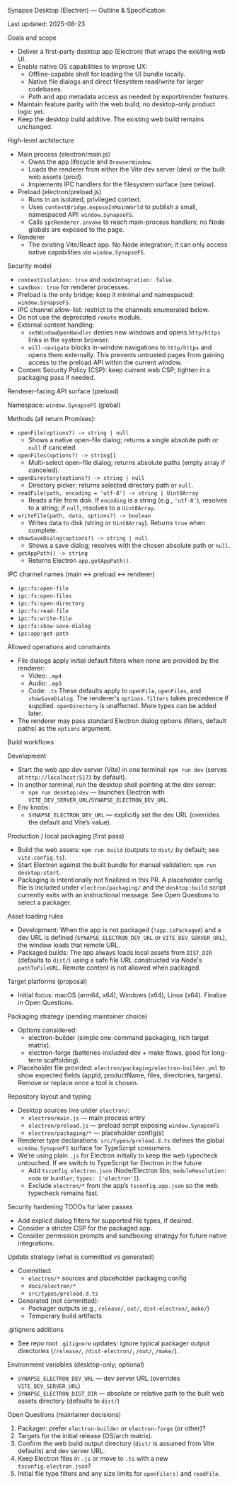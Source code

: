 Synapse Desktop (Electron) — Outline & Specification

Last updated: 2025-08-23

Goals and scope

- Deliver a first-party desktop app (Electron) that wraps the existing web UI.
- Enable native OS capabilities to improve UX:
  - Offline-capable shell for loading the UI bundle locally.
  - Native file dialogs and direct filesystem read/write for larger codebases.
  - Path and app metadata access as needed by export/render features.
- Maintain feature parity with the web build; no desktop-only product logic yet.
- Keep the desktop build additive. The existing web build remains unchanged.

High-level architecture

- Main process (electron/main.js)
  - Owns the app lifecycle and `BrowserWindow`.
  - Loads the renderer from either the Vite dev server (dev) or the built web assets (prod).
  - Implements IPC handlers for the filesystem surface (see below).
- Preload (electron/preload.js)
  - Runs in an isolated, privileged context.
  - Uses `contextBridge.exposeInMainWorld` to publish a small, namespaced API: `window.SynapseFS`.
  - Calls `ipcRenderer.invoke` to reach main-process handlers; no Node globals are exposed to the page.
- Renderer
  - The existing Vite/React app. No Node integration; it can only access native capabilities via `window.SynapseFS`.

Security model

- `contextIsolation: true` and `nodeIntegration: false`.
- `sandbox: true` for renderer processes.
- Preload is the only bridge; keep it minimal and namespaced: `window.SynapseFS`.
- IPC channel allow-list: restrict to the channels enumerated below.
- Do not use the deprecated `remote` module.
- External content handling:
  - `setWindowOpenHandler` denies new windows and opens `http/https` links in the system browser.
  - `will-navigate` blocks in-window navigations to `http/https` and opens them externally. This prevents untrusted pages from gaining access to the preload API within the current window.
- Content Security Policy (CSP): keep current web CSP; tighten in a packaging pass if needed.

Renderer-facing API surface (preload)

Namespace: `window.SynapseFS` (global)

Methods (all return Promises):

- `openFile(options?) -> string | null`
  - Shows a native open-file dialog; returns a single absolute path or `null` if canceled.
- `openFiles(options?) -> string[]`
  - Multi-select open-file dialog; returns absolute paths (empty array if canceled).
- `openDirectory(options?) -> string | null`
  - Directory picker; returns selected directory path or `null`.
- `readFile(path, encoding = 'utf-8') -> string | Uint8Array`
  - Reads a file from disk. If `encoding` is a string (e.g., `'utf-8'`), resolves to a string; if `null`, resolves to a `Uint8Array`.
- `writeFile(path, data, options?) -> boolean`
  - Writes data to disk (string or `Uint8Array`). Returns `true` when complete.
- `showSaveDialog(options?) -> string | null`
  - Shows a save dialog; resolves with the chosen absolute path or `null`.
- `getAppPath() -> string`
  - Returns Electron `app.getAppPath()`.

IPC channel names (main <-> preload <-> renderer)

- `ipc:fs:open-file`
- `ipc:fs:open-files`
- `ipc:fs:open-directory`
- `ipc:fs:read-file`
- `ipc:fs:write-file`
- `ipc:fs:show-save-dialog`
- `ipc:app:get-path`

Allowed operations and constraints

- File dialogs apply initial default filters when none are provided by the renderer:
  - Video: `.mp4`
  - Audio: `.mp3`
  - Code: `.ts`
    These defaults apply to `openFile`, `openFiles`, and `showSaveDialog`. The renderer's `options.filters` takes precedence if supplied. `openDirectory` is unaffected. More types can be added later.
- The renderer may pass standard Electron dialog options (filters, default paths) as the `options` argument.

Build workflows

Development

- Start the web app dev server (Vite) in one terminal: `npm run dev` (serves at `http://localhost:5173` by default).
- In another terminal, run the desktop shell pointing at the dev server:
  - `npm run desktop:dev` — launches Electron with `VITE_DEV_SERVER_URL`/`SYNAPSE_ELECTRON_DEV_URL`.
- Env knobs:
  - `SYNAPSE_ELECTRON_DEV_URL` — explicitly set the dev URL (overrides the default and Vite’s value).

Production / local packaging (first pass)

- Build the web assets: `npm run build` (outputs to `dist/` by default; see `vite.config.ts`).
- Start Electron against the built bundle for manual validation: `npm run desktop:start`.
- Packaging is intentionally not finalized in this PR. A placeholder config file is included under `electron/packaging/` and the `desktop:build` script currently exits with an instructional message. See Open Questions to select a packager.

Asset loading rules

- Development: When the app is not packaged (`!app.isPackaged`) and a dev URL is defined (`SYNAPSE_ELECTRON_DEV_URL` or `VITE_DEV_SERVER_URL`), the window loads that remote URL.
- Packaged builds: The app always loads local assets from `DIST_DIR` (defaults to `dist/`) using a safe file URL constructed via Node's `pathToFileURL`. Remote content is not allowed when packaged.

Target platforms (proposal)

- Initial focus: macOS (arm64, x64), Windows (x64), Linux (x64). Finalize in Open Questions.

Packaging strategy (pending maintainer choice)

- Options considered:
  - electron-builder (simple one-command packaging, rich target matrix).
  - electron-forge (batteries-included dev + make flows, good for long-term scaffolding).
- Placeholder file provided: `electron/packaging/electron-builder.yml` to show expected fields (appId, productName, files, directories, targets). Remove or replace once a tool is chosen.

Repository layout and typing

- Desktop sources live under `electron/`:
  - `electron/main.js` — main process entry
  - `electron/preload.js` — preload script exposing `window.SynapseFS`
  - `electron/packaging/*` — placeholder config(s)
- Renderer type declarations: `src/types/preload.d.ts` defines the global `window.SynapseFS` surface for TypeScript consumers.
- We’re using plain `.js` for Electron initially to keep the web typecheck untouched. If we switch to TypeScript for Electron in the future:
  - Add `tsconfig.electron.json` (Node/Electron libs; `moduleResolution: node` or `bundler`, `types: ['electron']`).
  - Exclude `electron/*` from the app’s `tsconfig.app.json` so the web typecheck remains fast.

Security hardening TODOs for later passes

- Add explicit dialog filters for supported file types, if desired.
- Consider a stricter CSP for the packaged app.
- Consider permission prompts and sandboxing strategy for future native integrations.

Update strategy (what is committed vs generated)

- Committed:
  - `electron/*` sources and placeholder packaging config
  - `docs/electron/*`
  - `src/types/preload.d.ts`
- Generated (not committed):
  - Packager outputs (e.g., `release/`, `out/`, `dist-electron/`, `make/`)
  - Temporary build artifacts

.gitignore additions

- See repo root `.gitignore` updates: ignore typical packager output directories (`/release/`, `/dist-electron/`, `/out/`, `/make/`).

Environment variables (desktop-only; optional)

- `SYNAPSE_ELECTRON_DEV_URL` — dev server URL (overrides `VITE_DEV_SERVER_URL`)
- `SYNAPSE_ELECTRON_DIST_DIR` — absolute or relative path to the built web assets directory (defaults to `dist/`)

Open Questions (maintainer decisions)

1. Packager: prefer `electron-builder` or `electron-forge` (or other)?
2. Targets for the initial release (OS/arch matrix).
3. Confirm the web build output directory (`dist/` is assumed from Vite defaults) and dev server URL.
4. Keep Electron files in `.js` or move to `.ts` with a new `tsconfig.electron.json`?
5. Initial file type filters and any size limits for `openFile(s)` and `readFile`.

